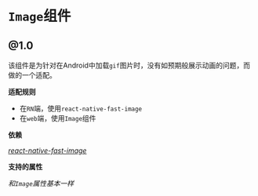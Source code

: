 # `Image`组件  

## @1.0  

该组件是为针对在Android中加载`gif`图片时，没有如预期般展示动画的问题，而做的一个适配。  

__适配规则__  

* 在`RN`端，使用`react-native-fast-image`  
* 在`web`端，使用`Image`组件  

__依赖__  

_[react-native-fast-image](https://github.com/DylanVann/react-native-fast-image#readme)_  

__支持的属性__  

_和`Image`属性基本一样_